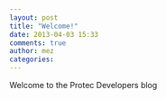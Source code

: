 ```yaml
---
layout: post
title: "Welcome!"
date: 2013-04-03 15:33
comments: true
author: mez
categories:
---
```

Welcome to the Protec Developers blog
